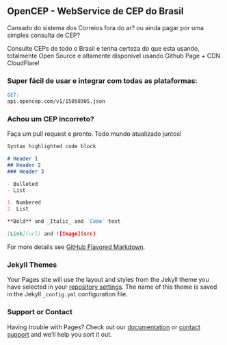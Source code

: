 ## OpenCEP - WebService de CEP do Brasil

Cansado do sistema dos Correios fora do ar? ou ainda pagar por uma simples consulta de CEP?

Consulte CEPs de todo o Brasil e tenha certeza do que esta usando, totalmente Open Source e altamente disponível usando Github Page + CDN CloudFlare!

### Super fácil de usar e integrar com todas as plataformas:
```markdown
GET:
api.opencep.com/v1/15050305.json
```

### Achou um CEP incorreto?
Faça um pull request e pronto. Todo mundo atualizado juntos!

```markdown
Syntax highlighted code block

# Header 1
## Header 2
### Header 3

- Bulleted
- List

1. Numbered
2. List

**Bold** and _Italic_ and `Code` text

[Link](url) and ![Image](src)
```

For more details see [GitHub Flavored Markdown](https://guides.github.com/features/mastering-markdown/).

### Jekyll Themes

Your Pages site will use the layout and styles from the Jekyll theme you have selected in your [repository settings](https://github.com/SeuAliado/OpenCEP/settings/pages). The name of this theme is saved in the Jekyll `_config.yml` configuration file.

### Support or Contact

Having trouble with Pages? Check out our [documentation](https://docs.github.com/categories/github-pages-basics/) or [contact support](https://support.github.com/contact) and we’ll help you sort it out.
